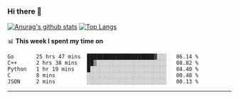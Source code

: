 ### Hi there 👋

<!--
**Yiwen-Chan/Yiwen-Chan** is a ✨ _special_ ✨ repository because its `README.md` (this file) appears on your GitHub profile.

Here are some ideas to get you started:

- 🔭 I’m currently working on ...
- 🌱 I’m currently learning ...
- 👯 I’m looking to collaborate on ...
- 🤔 I’m looking for help with ...
- 💬 Ask me about ...
- 📫 How to reach me: ...
- 😄 Pronouns: ...
- ⚡ Fun fact: ...
-->
[![Anurag's github stats](https://github-readme-stats.vercel.app/api?username=Yiwen-Chan)](https://github.com/anuraghazra/github-readme-stats)
[![Top Langs](https://github-readme-stats.vercel.app/api/top-langs/?username=Yiwen-Chan)](https://github.com/anuraghazra/github-readme-stats)

📊 **This week I spent my time on**
<!--START_SECTION:waka-->
```text
Go       25 hrs 47 mins  █████████████████████▓░░░   86.14 % 
C++      2 hrs 38 mins   ██▒░░░░░░░░░░░░░░░░░░░░░░   08.82 % 
Python   1 hr 19 mins    █░░░░░░░░░░░░░░░░░░░░░░░░   04.40 % 
C        8 mins          ░░░░░░░░░░░░░░░░░░░░░░░░░   00.48 % 
JSON     2 mins          ░░░░░░░░░░░░░░░░░░░░░░░░░   00.13 % 
```
<!--END_SECTION:waka-->

***

